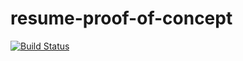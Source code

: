 # resume-proof-of-concept

[![Build Status](https://travis-ci.org/RyanBalfanz/resume-proof-of-concept.svg?branch=master)](https://travis-ci.org/RyanBalfanz/resume-proof-of-concept)